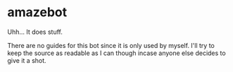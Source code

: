 # amazebot
Uhh... It does stuff.

There are no guides for this bot since it is only used by myself.
I'll try to keep the source as readable as I can though incase anyone else decides to give it a shot.
